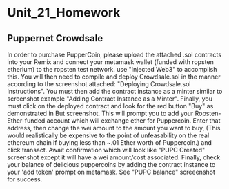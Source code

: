 # Unit_21_Homework
## Puppernet Crowdsale
In order to purchase PupperCoin, please upload the attached .sol contracts into your Remix and connect your metamask wallet (funded with ropsten etherium) to the ropsten test network. use "Injected Web3" to accomplish this. You will then need to compile and deploy Crowdsale.sol in the manner according to the screenshot attached: "Deploying Crowdsale.sol Instructions". You must then add the contract instance as a minter similar to screenshot example "Adding Contract Instance as a Minter". Finally, you must click on the deployed contract and look for the red button "Buy" as demonstrated in But screenshot. This will prompt you to add your Ropsten-Ether-funded account which will exchange ether for Puppercoin. Enter that address, then change the wei amount to the amount you want to buy, (This would realistically be expensive to the point of unfeasability on the real ethereum chain if buying less than ~.01 Ether worth of Puppercoin.) and click transact. Await confirmation which will look like "PUPC Created" screenshot except it will have a wei amount/cost associated. Finally, check your balance of delicious puppercoins by adding the contract instance to your 'add token' prompt on metamask. See "PUPC balance" screeenshot for success.

